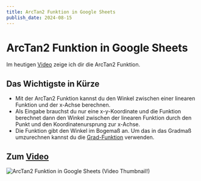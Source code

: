 ```yaml
---
title: ArcTan2 Funktion in Google Sheets
publish_date: 2024-08-15
---
```


# ArcTan2 Funktion in Google Sheets

Im heutigen [Video](https://youtu.be/-Ri3t3kc5Qo) zeige ich dir die ArcTan2 Funktion. 

## Das Wichtigste in Kürze

- Mit der ArcTan2 Funktion kannst du den Winkel zwischen einer linearen Funktion und der x-Achse berechnen.
- Als Eingabe brauchst du nur eine x-y-Koordinate und die Funktion berechnet dann den Winkel zwischen der linearen Funktion durch den Punkt und den Koordinatenursprung zur x-Achse.
- Die Funktion gibt den Winkel im Bogemaß an. Um das in das Gradmaß umzurechnen kannst du die [Grad-Funktion](https://youtu.be/3tB0Ch-CYBA) verwenden.

## Zum [Video](https://youtu.be/-Ri3t3kc5Qo)

![ArcTan2 Funktion in Google Sheets (Video Thumbnail!)](../../thumbnails/Fertig623.jpg "ArcTan2 Funktion in Google Sheets (Video Thumbnail!)")